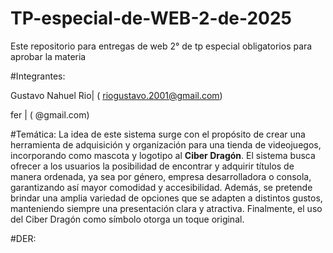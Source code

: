 # TP-especial-de-WEB-2-de-2025
Este repositorio para entregas de web 2° de tp especial obligatorios para aprobar la materia

#Integrantes:

Gustavo Nahuel Rio| ( riogustavo.2001@gmail.com)

fer | ( @gmail.com)

#Temática:
La idea de este sistema surge con el propósito de crear una herramienta de adquisición y organización para una tienda de videojuegos, incorporando como mascota y logotipo al **Ciber Dragón**. El sistema busca ofrecer a los usuarios la posibilidad de encontrar y adquirir títulos de manera ordenada, ya sea por género, empresa desarrolladora o consola, garantizando así mayor comodidad y accesibilidad. Además, se pretende brindar una amplia variedad de opciones que se adapten a distintos gustos, manteniendo siempre una presentación clara y atractiva. Finalmente, el uso del Ciber Dragón como símbolo otorga un toque original.

#DER:

